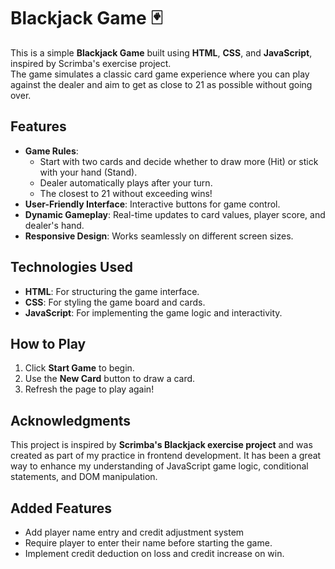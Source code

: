 # Blackjack Game 🃏

This is a simple **Blackjack Game** built using **HTML**, **CSS**, and **JavaScript**, inspired by Scrimba's exercise project.  
The game simulates a classic card game experience where you can play against the dealer and aim to get as close to 21 as possible without going over.

## Features
- **Game Rules**: 
  - Start with two cards and decide whether to draw more (Hit) or stick with your hand (Stand).
  - Dealer automatically plays after your turn.
  - The closest to 21 without exceeding wins!
- **User-Friendly Interface**: Interactive buttons for game control.
- **Dynamic Gameplay**: Real-time updates to card values, player score, and dealer's hand.
- **Responsive Design**: Works seamlessly on different screen sizes.

## Technologies Used
- **HTML**: For structuring the game interface.
- **CSS**: For styling the game board and cards.
- **JavaScript**: For implementing the game logic and interactivity.

## How to Play
1. Click **Start Game** to begin.
2. Use the **New Card** button to draw a card.
3. Refresh the page to play again!

## Acknowledgments
This project is inspired by **Scrimba's Blackjack exercise project** and was created as part of my practice in frontend development. It has been a great way to enhance my understanding of JavaScript game logic, conditional statements, and DOM manipulation.

## Added Features
- Add player name entry and credit adjustment system
- Require player to enter their name before starting the game.
- Implement credit deduction on loss and credit increase on win.
